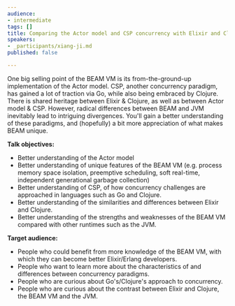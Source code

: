 ```yaml
---
audience:
- intermediate
tags: []
title: Comparing the Actor model and CSP concurrency with Elixir and Clojure
speakers:
- _participants/xiang-ji.md
published: false

---
```

One big selling point of the BEAM VM is its from-the-ground-up implementation of the Actor model. CSP, another concurrency paradigm, has gained a lot of traction via Go, while also being embraced by Clojure. There is shared heritage between Elixir & Clojure, as well as between Actor model & CSP. However, radical differences between BEAM and JVM inevitably lead to intriguing divergences. You'll gain a better understanding of these paradigms, and (hopefully) a bit more appreciation of what makes BEAM unique.

  
**Talk objectives:**

* Better understanding of the Actor model
* Better understanding of unique features of the BEAM VM (e.g. process memory space isolation, preemptive scheduling, soft real-time, independent generational garbage collection)
* Better understanding of CSP, of how concurrency challenges are approached in languages such as Go and Clojure.
* Better understanding of the similarities and differences between Elixir and Clojure.
* Better understanding of the strengths and weaknesses of the BEAM VM compared with other runtimes such as the JVM.

**Target audience:**

* People who could benefit from more knowledge of the BEAM VM, with which they can become better Elixir/Erlang developers.
* People who want to learn more about the characteristics of and differences between concurrency paradigms.
* People who are curious about Go's/Clojure's approach to concurrency.
* People who are curious about the contrast between Elixir and Clojure, the BEAM VM and the JVM.
